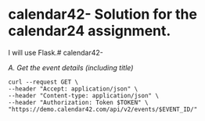 # calendar42- Solution for the calendar24 assignment.

I will use Flask.# calendar42-

_A. Get the event details (including title)_
```
curl --request GET \
--header "Accept: application/json" \
--header "Content-type: application/json" \
--header "Authorization: Token $TOKEN" \
"https://demo.calendar42.com/api/v2/events/$EVENT_ID/" 